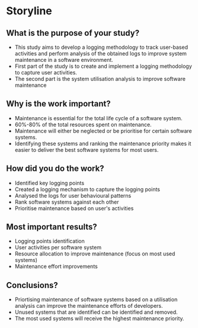 # Storyline

## What is the purpose of your study?

- This study aims to develop a logging methodology to track user-based activities and perform analysis of the obtained logs to improve system maintenance in a software environment.
- First part of the study is to create and implement a logging methodology to capture user activities.
- The second part is the system utilisation analysis to improve software maintenance

## Why is the work important?

- Maintenance is essential for the total life cycle of a software system.
- 60%-80% of the total resources spent on maintenance.
- Maintenance will either be neglected or be prioritise for certain software systems.
- Identifying these systems and ranking the maintenance priority makes it easier to deliver the best software systems for most users.

## How did you do the work?

- Identified key logging points
- Created a logging mechanism to capture the logging points
- Analysed the logs for user behavioural patterns
- Rank software systems against each other
- Prioritise maintenance based on user's activities

## Most important results?

- Logging points identification
- User activities per software system
- Resource allocation to improve maintenance (focus on most used systems)
- Maintenance effort improvements

## Conclusions?

- Priortising maintenance of software systems based on a utilisation analysis can improve the maintenance efforts of developers.
- Unused systems that are identified can be identified and removed.
- The most used systems will receive the highest maintenance priority.
